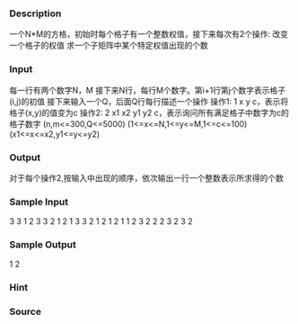 
### Description
一个N*M的方格，初始时每个格子有一个整数权值，接下来每次有2个操作:
改变一个格子的权值
求一个子矩阵中某个特定权值出现的个数

### Input
每一行有两个数字N，M
接下来N行，每行M个数字。第i+1行第j个数字表示格子(i,j)的初值
接下来输入一个Q，后面Q行每行描述一个操作
操作1:
1 x y c，表示将格子(x,y)的值变为c
操作2:
2 x1 x2 y1 y2 c，表示询问所有满足格子中数字为c的格子数字
(n,m<=300,Q<=5000)
(1<=x<=N,1<=y<=M,1<=c<=100)
(x1<=x<=x2,y1<=y<=y2)
### Output
对于每个操作2,按输入中出现的顺序，依次输出一行一个整数表示所求得的个数
### Sample Input
3 3
1 2 3
3 2 1
2 1 3
3
2 1 2 1 2 1
1 2 3 2
2 2 3 2 3 2

### Sample Output
1
2
### Hint

### Source
